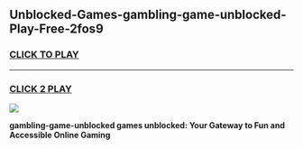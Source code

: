 
## Unblocked-Games-gambling-game-unblocked-Play-Free-2fos9
<h3>
<a href="https://premium76.site?title=gambling-game-unblocked&ref=18A1">CLICK TO PLAY</a></h3>
<hr>

<h3>
<a href="https://premium76.site?title=gambling-game-unblocked&ref=18A1">CLICK 2 PLAY</a>
  
</h3>

<a href="https://premium76.site?title=gambling-game-unblocked&ref=18A1"><img src="https://clearcache.store/games.png"></a>


**gambling-game-unblocked games unblocked: Your Gateway to Fun and Accessible Online Gaming**

